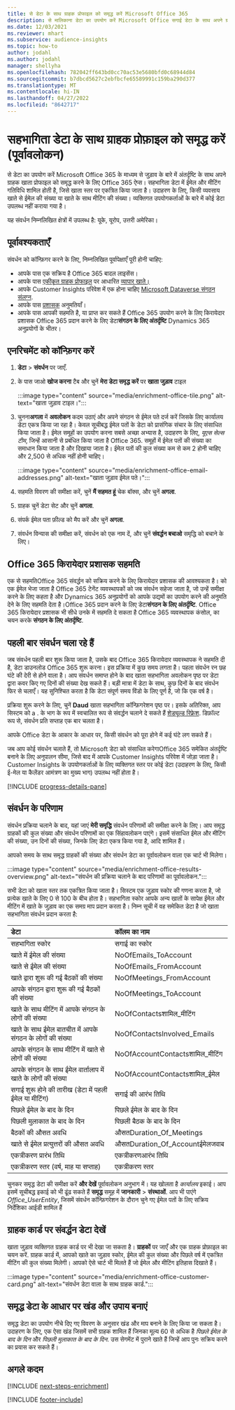 ```yaml
---
title: से डेटा के साथ ग्राहक प्रोफाइल को समृद्ध करें Microsoft Office 365
description: से मालिकाना डेटा का उपयोग करें Microsoft Office सगाई डेटा के साथ अपने ग्राहक प्रोफाइल को समृद्ध करने के लिए।
ms.date: 12/03/2021
ms.reviewer: mhart
ms.subservice: audience-insights
ms.topic: how-to
author: jodahl
ms.author: jodahl
manager: shellyha
ms.openlocfilehash: 782042ff643bd0cc70ac53e5680bfd0c68944d84
ms.sourcegitcommit: b7dbcd5627c2ebfbcfe65589991c159ba290d377
ms.translationtype: MT
ms.contentlocale: hi-IN
ms.lasthandoff: 04/27/2022
ms.locfileid: "8642717"
---
```

# <a name="enrich-customer-profiles-with-engagement-data-preview"></a>सहभागिता डेटा के साथ ग्राहक प्रोफ़ाइल को समृद्ध करें (पूर्वावलोकन)

से डेटा का उपयोग करें Microsoft Office 365 के माध्यम से जुड़ाव के बारे में अंतर्दृष्टि के साथ अपने ग्राहक खाता प्रोफाइल को समृद्ध करने के लिए Office 365 ऐप्स। सहभागिता डेटा में ईमेल और मीटिंग गतिविधि शामिल होती है, जिसे खाता स्तर पर एकत्रित किया जाता है। उदाहरण के लिए, किसी व्यवसाय खाते से ईमेल की संख्या या खाते के साथ मीटिंग की संख्या। व्यक्तिगत उपयोगकर्ताओं के बारे में कोई डेटा उपलब्ध नहीं कराया गया है। 

यह संवर्धन निम्नलिखित क्षेत्रों में उपलब्ध है: यूके, यूरोप, उत्तरी अमेरिका।

## <a name="prerequisites"></a>पूर्वावश्यकताएँ

संवर्धन को कॉन्फ़िगर करने के लिए, निम्नलिखित पूर्वापेक्षाएँ पूरी होनी चाहिए:

- आपके पास एक सक्रिय है Office 365 बादल लाइसेंस।
- आपके पास [एकीकृत ग्राहक प्रोफाइल](customer-profiles.md) पर आधारित [व्यापार खाते।](work-with-business-accounts.md)
- आपके Customer Insights परिवेश में एक होना चाहिए [Microsoft Dataverse संगठन संलग्न](create-environment.md#step-3-connect-to-microsoft-dataverse).
- आपके पास [प्रशासक](permissions.md#admin) अनुमतियाँ।
- आपके पास आपकी सहमति है, या प्राप्त कर सकते हैं Office 365 उपयोग करने के लिए किरायेदार प्रशासक Office 365 प्रदान करने के लिए डेटा**संगठन के लिए अंतर्दृष्टि** Dynamics 365 अनुप्रयोगों के भीतर।

## <a name="configure-the-enrichment"></a>एनरिचमेंट को कॉन्फ़िगर करें

1. **डेटा** > **संवर्धन** पर जाएँ.

1. के पास जाओ **खोज करना** टैब और चुनें **मेरा डेटा समृद्ध करें** पर **खाता जुड़ाव** टाइल

   :::image type="content" source="media/enrichment-office-tile.png" alt-text="खाता जुड़ाव टाइल।":::
   
1. चुनना**अगला** में **अवलोकन** कदम उठाएं और अपने संगठन से ईमेल पते दर्ज करें जिसके लिए कार्यालय डेटा एकत्र किया जा रहा है। केवल सूचीबद्ध ईमेल पतों के डेटा को प्रासंगिक संचार के लिए संसाधित किया जाता है। ईमेल समूहों का उपयोग करना सबसे अच्छा अभ्यास है, उदाहरण के लिए, *यूएस सेल्स टीम*, जिन्हें आसानी से प्रबंधित किया जाता है Office 365. समूहों में ईमेल पतों की संख्या का समाधान किया जाता है और दिखाया जाता है। ईमेल पतों की कुल संख्या कम से कम 2 होनी चाहिए और 2,500 से अधिक नहीं होनी चाहिए।

   :::image type="content" source="media/enrichment-office-email-addresses.png" alt-text="खाता जुड़ाव ईमेल पते।":::

1. सहमति विवरण की समीक्षा करें, चुनें **मैं सहमत हूं** चेक बॉक्स, और चुनें **अगला**.

1. ग्राहक चुनें डेटा सेट और चुनें **अगला**.

1. संपर्क ईमेल पता फ़ील्ड को मैप करें और चुनें **अगला**.

1. संवर्धन विन्यास की समीक्षा करें, संवर्धन को एक नाम दें, और चुनें **संवर्द्धन बचाओ** समृद्धि को बचाने के लिए।

## <a name="office-365-tenant-administrator-consent"></a>Office 365 किरायेदार प्रशासक सहमति

एक से सहमतिOffice 365 संवर्द्धन को सक्रिय करने के लिए किरायेदार प्रशासक की आवश्यकता है। को एक ईमेल भेजा जाता है Office 365 टेनेंट व्यवस्थापकों को जब संवर्धन सहेजा जाता है, जो उन्हें समीक्षा करने के लिए कहता है और Dynamics 365 अनुप्रयोगों को आपके उद्यमों का उपयोग करने की अनुमति देने के लिए सहमति देता है।Office 365 प्रदान करने के लिए डेटा**संगठन के लिए अंतर्दृष्टि**. Office 365 किरायेदार प्रशासक भी सीधे उनके में सहमति दे सकता है Office 365 व्यवस्थापक कंसोल, का चयन करके **संगठन के लिए अंतर्दृष्टि**.

## <a name="running-the-enrichment-for-the-first-time"></a>पहली बार संवर्धन चला रहे हैं

जब संवर्धन पहली बार शुरू किया जाता है, उसके बाद Office 365 किरायेदार व्यवस्थापक ने सहमति दी है, डेटा डाउनलोड Office 365 शुरू करना। इस प्रक्रिया में कुछ समय लगता है। पहला संवर्धन रन छह घंटे की देरी से होने वाला है। आप संवर्धन समाप्त होने के बाद खाता सहभागिता अवलोकन पृष्ठ पर डेटा द्वारा कवर किए गए दिनों की संख्या देख सकते हैं। बड़ी मात्रा में डेटा के साथ, कुछ दिनों के बाद संवर्धन फिर से चलाएँ। यह सुनिश्चित करता है कि डेटा संपूर्ण समय विंडो के लिए पूर्ण है, जो कि एक वर्ष है।

प्रक्रिया शुरू करने के लिए, चुनें **Daud** खाता सहभागिता कॉन्फ़िगरेशन पृष्ठ पर। इसके अतिरिक्त, आप सिस्टम को a . के भाग के रूप में स्वचालित रूप से संवर्द्धन चलाने दे सकते हैं [शेड्यूल्ड रिफ्रेश](system.md#schedule-tab). डिफ़ॉल्ट रूप से, संवर्धन प्रति सप्ताह एक बार चलता है।

आपके Office डेटा के आकार के आधार पर, किसी संवर्धन को पूरा होने में कई घंटे लग सकते हैं।

जब आप कोई संवर्धन चलाते हैं, तो Microsoft डेटा को संसाधित करेगाOffice 365 समेकित अंतर्दृष्टि बनाने के लिए अनुपालन सीमा, जिसे बाद में आपके Customer Insights परिवेश में जोड़ा जाता है। Customer Insights के उपयोगकर्ताओं के लिए व्यक्तिगत स्तर पर कोई डेटा (उदाहरण के लिए, किसी ई-मेल या कैलेंडर आमंत्रण का मुख्य भाग) उपलब्ध नहीं होता है। 

[!INCLUDE [progress-details-pane](includes/progress-details-pane.md)]

## <a name="enrichment-results"></a>संवर्धन के परिणाम

संवर्धन प्रक्रिया चलाने के बाद, यहां जाएं **मेरी समृद्धि** संवर्धन परिणामों की समीक्षा करने के लिए। आप समृद्ध ग्राहकों की कुल संख्या और संवर्धन परिणामों का एक सिंहावलोकन पाएंगे। इसमें संसाधित ईमेल और मीटिंग की संख्या, उन दिनों की संख्या, जिनके लिए डेटा एकत्र किया गया है, आदि शामिल हैं।

आपको समय के साथ समृद्ध ग्राहकों की संख्या और संवर्धन डेटा का पूर्वावलोकन वाला एक चार्ट भी मिलेगा।  

:::image type="content" source="media/enrichment-office-results-overview.png" alt-text="संवर्धन की प्रक्रिया चलाने के बाद परिणामों का पूर्वावलोकन.":::

सभी डेटा को खाता स्तर तक एकत्रित किया जाता है। सिस्टम एक जुड़ाव स्कोर की गणना करता है, जो प्रत्येक खाते के लिए 0 से 100 के बीच होता है। सहभागिता स्कोर आपके अन्य खातों के सापेक्ष ईमेल और मीटिंग में खाते के जुड़ाव का एक समग्र माप प्रदान करता है। निम्न सूची में वह समेकित डेटा है जो खाता सहभागिता संवर्धन प्रदान करता है:



| डेटा                                                                              | कॉलम का नाम                              |
| :-------------------------------------------------------------------------------- |:---------------------------------------- |
| सहभागिता स्कोर                                                                  |  सगाई का स्कोर                         |
| खाते में ईमेल की संख्या                                                       |  NoOfEmails_ToAccount                    |
| खाते से ईमेल की संख्या                                                     |  NoOfEmails_FromAccount                  | 
| खाते द्वारा शुरू की गई बैठकों की संख्या                                           |  NoOfMeetings_FromAccount                | 
| आपके संगठन द्वारा शुरू की गई बैठकों की संख्या                                 |  NoOfMeetings_ToAccount                  | 
| खाते के साथ मीटिंग में आपके संगठन के लोगों की संख्या                  |  NoOfContactsशामिल_मीटिंग           | 
| खाते के साथ ईमेल बातचीत में आपके संगठन के लोगों की संख्या       |  NoOfContactsInvolved_Emails             | 
| आपके संगठन के साथ मीटिंग में खाते से लोगों की संख्या                  |  NoOfAccountContactsशामिल_मीटिंग    | 
| आपके संगठन के साथ ईमेल वार्तालाप में खाते के लोगों की संख्या       |  NoOfAccountContactsशामिल_ईमेल      | 
| सगाई शुरू होने की तारीख (डेटा में पहली ईमेल या मीटिंग)                        |  सगाई की आरंभ तिथि                     | 
| पिछले ईमेल के बाद के दिन                                                             |  पिछले ईमेल के बाद के दिन                      | 
| पिछली मुलाकात के बाद के दिन                                                           |  पिछली बैठक के बाद के दिन                    | 
| बैठकों की औसत अवधि                                                      |  औसतDuration_Of_Meetings             | 
| खाते से ईमेल प्रत्युत्तरों की औसत अवधि                                    |  औसतDuration_Of_Accountईमेलजवाब  | 
| एकत्रीकरण प्रारंभ तिथि                                                            |  एकत्रीकरणआरंभ तिथि                    | 
| एकत्रीकरण स्तर (वर्ष, माह या सप्ताह)                                          |  एकत्रीकरण स्तर                        | 


चुनकर समृद्ध डेटा की समीक्षा करें **और देखें** पूर्वावलोकन अनुभाग में। यह खोलता है *कार्यालय* इकाई। आप इसमें सूचीबद्ध इकाई को भी ढूंढ सकते हैं **समृद्ध** समूह में **जानकारी** > **संस्थाओं**. आप भी पाएंगे *Office_UserEntity*, जिसमें संवर्धन कॉन्फ़िगरेशन के दौरान चुने गए ईमेल पतों के लिए सक्रिय निर्देशिका आईडी शामिल हैं 

## <a name="see-enrichment-data-on-the-customer-card"></a>ग्राहक कार्ड पर संवर्द्धन डेटा देखें

खाता जुड़ाव व्यक्तिगत ग्राहक कार्ड पर भी देखा जा सकता है। **ग्राहकों** पर जाएँ और एक ग्राहक प्रोफ़ाइल का चयन करें. ग्राहक कार्ड में, आपको खाते का जुड़ाव स्कोर, ईमेल की कुल संख्या और पिछले वर्ष में एकत्रित मीटिंग की कुल संख्या मिलेगी। आपको ऐसे चार्ट भी मिलते हैं जो ईमेल और मीटिंग इतिहास दिखाते हैं।

:::image type="content" source="media/enrichment-office-customer-card.png" alt-text="संवर्धन डेटा वाला के साथ ग्राहक कार्ड.":::

## <a name="create-segments-and-measures-based-on-the-enriched-data"></a>समृद्ध डेटा के आधार पर खंड और उपाय बनाएं

समृद्ध डेटा का उपयोग नीचे दिए गए विवरण के अनुसार खंड और माप बनाने के लिए किया जा सकता है। उदाहरण के लिए, एक ऐसा खंड जिसमें सभी ग्राहक शामिल हैं जिनका मूल्य 60 से अधिक है *पिछले ईमेल के बाद के दिन* और *पिछली मुलाकात के बाद के दिन*. उस सेगमेंट में पुराने खाते हैं जिन्हें आप पुनः सक्रिय करने का प्रयास कर सकते हैं। 

## <a name="next-steps"></a>अगले कदम

[!INCLUDE [next-steps-enrichment](includes/next-steps-enrichment.md)]


[!INCLUDE [footer-include](includes/footer-banner.md)]
